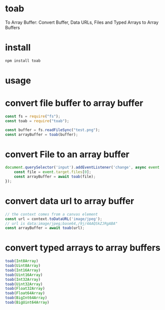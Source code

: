 # toab
To Array Buffer: Convert Buffer, Data URLs, Files and Typed Arrays to Array Buffers

# install
```bash
npm install toab
```

# usage
# convert file buffer to array buffer
```javascript
const fs = require("fs");
const toab = require("toab");

const buffer = fs.readFileSync("test.png");
const arrayBuffer = toab(buffer);
```

# convert File to an array buffer
```javascript
document.querySelector('input').addEventListener('change', async event => {
    const file = event.target.files[0];
    const arrayBuffer = await toab(file);
});
```

# convert data url to array buffer
```javascript
// the context comes from a canvas element 
const url = context.toDataURL('image/jpeg');
// url is data:image/jpeg;base64,/9j/4AAQSkZJRgABA"
const arrayBuffer = await toab(url);
```

# convert typed arrays to array buffers
```javascript
toab(Int8Array)
toab(Uint8Array)
toab(Int16Array)
toab(Uint16Array)
toab(Int32Array)
toab(Uint32Array)
toab(Float32Array)
toab(Float64Array)
toab(BigInt64Array)
toab(BigUint64Array)
```
